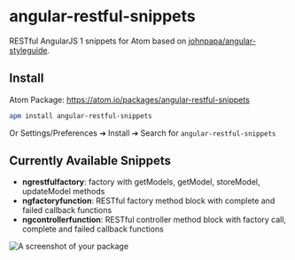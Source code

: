 # angular-restful-snippets
RESTful AngularJS 1 snippets for Atom based on [johnpapa/angular-styleguide](https://github.com/johnpapa/angular-styleguide).

## Install
Atom Package: https://atom.io/packages/angular-restful-snippets

```bash
apm install angular-restful-snippets
```

Or Settings/Preferences ➔ Install ➔ Search for `angular-restful-snippets`

## Currently Available Snippets
* **ngrestfulfactory**: factory with getModels, getModel, storeModel, updateModel methods
* **ngfactoryfunction**: RESTful factory method block with complete and failed callback functions
* **ngcontrollerfunction**: RESTful controller method block with factory call, complete and failed callback functions

![A screenshot of your package](https://f.cloud.github.com/assets/69169/2290250/c35d867a-a017-11e3-86be-cd7c5bf3ff9b.gif)

